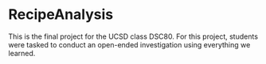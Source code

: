 # RecipeAnalysis
This is the final project for the UCSD class DSC80. For this project, students were tasked to conduct an open-ended investigation using everything we learned.
